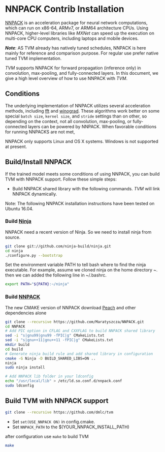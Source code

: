 # NNPACK Contrib Installation

[NNPACK](https://github.com/Maratyszcza/NNPACK) is an acceleration package
for neural network computations, which can run on x86-64, ARMv7, or ARM64 architecture CPUs.
Using NNPACK, higher-level libraries like _MXNet_ can speed up
the execution on multi-core CPU computers, including laptops and mobile devices.

***Note***: AS TVM already has natively tuned schedules, NNPACK is here mainly for reference and comparison purpose.
For regular use prefer native tuned TVM implementation.

_TVM_ supports NNPACK for forward propagation (inference only) in convolution, max-pooling, and fully-connected layers.
In this document, we give a high level overview of how to use NNPACK with _TVM_.

## Conditions
The underlying implementation of NNPACK utilizes several acceleration methods,
including [fft](https://arxiv.org/abs/1312.5851) and [winograd](https://arxiv.org/abs/1509.09308).
These algorithms work better on some special `batch size`, `kernel size`, and `stride` settings than on other,
so depending on the context, not all convolution, max-pooling, or fully-connected layers can be powered by NNPACK.
When favorable conditions for running NNPACKS are not met,

NNPACK only supports Linux and OS X systems. Windows is not supported at present.

## Build/Install NNPACK

If the trained model meets some conditions of using NNPACK,
you can build TVM with NNPACK support.
Follow these simple steps:
* Build NNPACK shared library with the following commands. _TVM_ will link NNPACK dynamically.

Note: The following NNPACK installation instructions have been tested on Ubuntu 16.04.

### Build [Ninja](https://ninja-build.org/)

NNPACK need a recent version of Ninja. So we need to install ninja from source.
```bash
git clone git://github.com/ninja-build/ninja.git
cd ninja
./configure.py --bootstrap
```

Set the environment variable PATH to tell bash where to find the ninja executable. For example, assume we cloned ninja on the home directory ~. then we can added the following line in ~/.bashrc.
```bash
export PATH="${PATH}:~/ninja"
```

### Build [NNPACK](https://github.com/Maratyszcza/NNPACK)

The new CMAKE version of NNPACK download [Peach](https://github.com/Maratyszcza/PeachPy) and other dependencies alone

```bash
git clone --recursive https://github.com/Maratyszcza/NNPACK.git
cd NNPACK
# Add PIC option in CFLAG and CXXFLAG to build NNPACK shared library
sed -i "s|gnu99|gnu99 -fPIC|g" CMakeLists.txt
sed -i "s|gnu++11|gnu++11 -fPIC|g" CMakeLists.txt
mkdir build
cd build
# Generate ninja build rule and add shared library in configuration
cmake -G Ninja -D BUILD_SHARED_LIBS=ON ..
ninja
sudo ninja install

# Add NNPACK lib folder in your ldconfig
echo "/usr/local/lib" > /etc/ld.so.conf.d/nnpack.conf
sudo ldconfig
```

## Build TVM with NNPACK support

```bash
git clone --recursive https://github.com/dmlc/tvm
```

* Set `set(USE_NNPACK ON)` in config.cmake.
* Set `NNPACK_PATH` to the $(YOUR_NNPACK_INSTALL_PATH)

after configuration use `make` to build TVM

```bash
make
```
